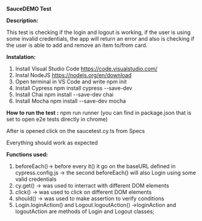 **SauceDEMO Test**

**Description:**

This test is checking if the login and logout is working, if the user is using some invalid credentials, the app will return an error and also is checking if the user is able to add and remove an item to/from card.

**Instalation:**

1. Install Visual Studio Code
      https://code.visualstudio.com/
2. Instal NodeJS
      https://nodejs.org/en/download
3. Open terminal in VS Code and write
     npm init
4. Install Cypress
     npm install cypress --save-dev
5. Install Chai
     npm install --save-dev chai
6. Install Mocha
     npm install --save-dev mocha  

**How to run the test :**
 npm run runner (you can find in package.json that is set to open e2e tests directly in chrome)
 
 After is opened click on the saucetest.cy.ts from Specs 
 
 Everything should work as expected 

**Functions used:**
 
1. beforeEach()-> before every it() it go on the baseURL defined in cypress.config.js
             -> the second beforeEach() will also Login using some valid credentials 
2. cy.get() -> was used to interract with different DOM elements 
3.  click() -> was used to click on different DOM elements 
4.  should() -> was used to make assertion to verify conditions 
5.  Login.loginAction() and Logout.logoutAction() ->loginAction and logoutAction are methods of Login and Logout classes;
  
 



 
 
